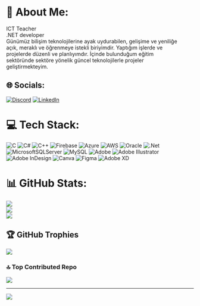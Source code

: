 # 💫 About Me:
ICT Teacher<br>.NET developer<br>Günümüz bilişim teknolojilerine ayak uydurabilen, gelişime ve yeniliğe<br>açık, meraklı ve öğrenmeye istekli biriyimdir. Yaptığım işlerde ve<br>projelerde düzenli ve planlıyımdır. İçinde bulunduğum eğitim<br>sektöründe sektöre yönelik güncel teknolojilerle projeler<br>geliştirmekteyim. 


## 🌐 Socials:
[![Discord](https://img.shields.io/badge/Discord-%237289DA.svg?logo=discord&logoColor=white)](https://discord.gg/Utku#2523) [![LinkedIn](https://img.shields.io/badge/LinkedIn-%230077B5.svg?logo=linkedin&logoColor=white)](https://linkedin.com/in/https://tr.linkedin.com/in/utku-hacilar-a470bb202) 

# 💻 Tech Stack:
![C](https://img.shields.io/badge/c-%2300599C.svg?style=for-the-badge&logo=c&logoColor=white) ![C#](https://img.shields.io/badge/c%23-%23239120.svg?style=for-the-badge&logo=c-sharp&logoColor=white) ![C++](https://img.shields.io/badge/c++-%2300599C.svg?style=for-the-badge&logo=c%2B%2B&logoColor=white) ![Firebase](https://img.shields.io/badge/firebase-%23039BE5.svg?style=for-the-badge&logo=firebase) ![Azure](https://img.shields.io/badge/azure-%230072C6.svg?style=for-the-badge&logo=microsoftazure&logoColor=white) ![AWS](https://img.shields.io/badge/AWS-%23FF9900.svg?style=for-the-badge&logo=amazon-aws&logoColor=white) ![Oracle](https://img.shields.io/badge/Oracle-F80000?style=for-the-badge&logo=oracle&logoColor=white) ![.Net](https://img.shields.io/badge/.NET-5C2D91?style=for-the-badge&logo=.net&logoColor=white) ![MicrosoftSQLServer](https://img.shields.io/badge/Microsoft%20SQL%20Server-CC2927?style=for-the-badge&logo=microsoft%20sql%20server&logoColor=white) ![MySQL](https://img.shields.io/badge/mysql-%2300000f.svg?style=for-the-badge&logo=mysql&logoColor=white) ![Adobe](https://img.shields.io/badge/adobe-%23FF0000.svg?style=for-the-badge&logo=adobe&logoColor=white) ![Adobe Illustrator](https://img.shields.io/badge/adobe%20illustrator-%23FF9A00.svg?style=for-the-badge&logo=adobe%20illustrator&logoColor=white) ![Adobe InDesign](https://img.shields.io/badge/Adobe%20InDesign-49021F?style=for-the-badge&logo=adobeindesign&logoColor=FF3366) ![Canva](https://img.shields.io/badge/Canva-%2300C4CC.svg?style=for-the-badge&logo=Canva&logoColor=white) ![Figma](https://img.shields.io/badge/figma-%23F24E1E.svg?style=for-the-badge&logo=figma&logoColor=white) ![Adobe XD](https://img.shields.io/badge/Adobe%20XD-470137?style=for-the-badge&logo=Adobe%20XD&logoColor=#FF61F6)
# 📊 GitHub Stats:
![](https://github-readme-stats.vercel.app/api?username=utkuhacilar&theme=dark&hide_border=false&include_all_commits=false&count_private=false)<br/>
![](https://github-readme-streak-stats.herokuapp.com/?user=utkuhacilar&theme=dark&hide_border=false)<br/>
![](https://github-readme-stats.vercel.app/api/top-langs/?username=utkuhacilar&theme=dark&hide_border=false&include_all_commits=false&count_private=false&layout=compact)

## 🏆 GitHub Trophies
![](https://github-profile-trophy.vercel.app/?username=utkuhacilar&theme=radical&no-frame=false&no-bg=true&margin-w=4)

### 🔝 Top Contributed Repo
![](https://github-contributor-stats.vercel.app/api?username=utkuhacilar&limit=5&theme=dark&combine_all_yearly_contributions=true)

---
[![](https://visitcount.itsvg.in/api?id=utkuhacilar&icon=0&color=0)](https://visitcount.itsvg.in)

<!-- Proudly created with GPRM ( https://gprm.itsvg.in ) -->

